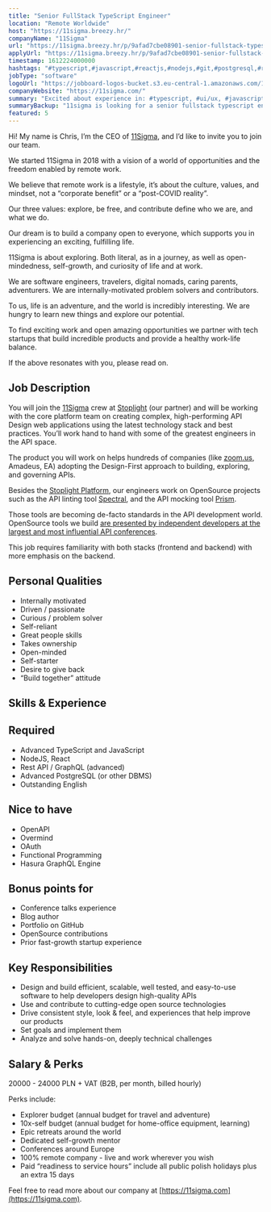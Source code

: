 ```yaml
---
title: "Senior FullStack TypeScript Engineer"
location: "Remote Worldwide"
host: "https://11sigma.breezy.hr/"
companyName: "11Sigma"
url: "https://11sigma.breezy.hr/p/9afad7cbe08901-senior-fullstack-typescript-engineer"
applyUrl: "https://11sigma.breezy.hr/p/9afad7cbe08901-senior-fullstack-typescript-engineer/apply"
timestamp: 1612224000000
hashtags: "#typescript,#javascript,#reactjs,#nodejs,#git,#postgresql,#rest,#ui/ux,#English"
jobType: "software"
logoUrl: "https://jobboard-logos-bucket.s3.eu-central-1.amazonaws.com/11sigma"
companyWebsite: "https://11sigma.com/"
summary: "Excited about experience in: #typescript, #ui/ux, #javascript? Check out this job post!"
summaryBackup: "11sigma is looking for a senior fullstack typescript engineer that has experience in: #typescript, #ui/ux, #javascript."
featured: 5
---
```


Hi! My name is Chris, I’m the CEO of [11Sigma](https://11sigma.com/), and I’d like to invite you to join our team.

We started 11Sigma in 2018 with a vision of a world of opportunities and the freedom enabled by remote work.

We believe that remote work is a lifestyle, it’s about the culture, values, and mindset, not a “corporate benefit” or a “post-COVID reality”.

Our three values: explore, be free, and contribute define who we are, and what we do.

Our dream is to build a company open to everyone, which supports you in experiencing an exciting, fulfilling life.

11Sigma is about exploring. Both literal, as in a journey, as well as open-mindedness, self-growth, and curiosity of life and at work.

We are software engineers, travelers, digital nomads, caring parents, adventurers. We are internally-motivated problem solvers and contributors.

To us, life is an adventure, and the world is incredibly interesting. We are hungry to learn new things and explore our potential.

To find exciting work and open amazing opportunities we partner with tech startups that build incredible products and provide a healthy work-life balance.

If the above resonates with you, please read on.

## Job Description

You will join the [11Sigma](https://11sigma.com/) crew at [Stoplight](https://stoplight.io/) (our partner) and will be working with the core platform team on creating complex, high-performing API Design web applications using the latest technology stack and best practices. You’ll work hand to hand with some of the greatest engineers in the API space.

The product you will work on helps hundreds of companies (like [zoom.us](http://zoom.us), Amadeus, EA) adopting the Design-First approach to building, exploring, and governing APIs.

Besides the [Stoplight Platform](https://stoplight.io/welcome), our engineers work on OpenSource projects such as the API linting tool [Spectral](https://github.com/stoplightio/spectral), and the API mocking tool [Prism](http://github.com/stoplightio/prism).

Those tools are becoming de-facto standards in the API development world. OpenSource tools we build [are presented by independent developers at the largest and most influential API conferences](https://twitter.com/APIdaysGlobal/status/1286028749696389122?s=20).

This job requires familiarity with both stacks (frontend and backend) with more emphasis on the backend.

## Personal Qualities

*   Internally motivated
*   Driven / passionate
*   Curious / problem solver
*   Self-reliant
*   Great people skills
*   Takes ownership
*   Open-minded
*   Self-starter
*   Desire to give back
*   “Build together” attitude

## Skills & Experience

## Required

*   Advanced TypeScript and JavaScript
*   NodeJS, React
*   Rest API / GraphQL (advanced)
*   Advanced PostgreSQL (or other DBMS)
*   Outstanding English

## Nice to have

*   OpenAPI
*   Overmind
*   OAuth
*   Functional Programming
*   Hasura GraphQL Engine

## Bonus points for

*   Conference talks experience
*   Blog author
*   Portfolio on GitHub
*   OpenSource contributions
*   Prior fast-growth startup experience

## Key Responsibilities

*   Design and build efficient, scalable, well tested, and easy-to-use software to help developers design high-quality APIs
*   Use and contribute to cutting-edge open source technologies
*   Drive consistent style, look & feel, and experiences that help improve our products
*   Set goals and implement them
*   Analyze and solve hands-on, deeply technical challenges

## Salary & Perks

20000 - 24000 PLN + VAT (B2B, per month, billed hourly)

Perks include:

*   Explorer budget (annual budget for travel and adventure)
*   10x-self budget (annual budget for home-office equipment, learning)
*   Epic retreats around the world
*   Dedicated self-growth mentor
*   Conferences around Europe
*   100% remote company - live and work wherever you wish
*   Paid “readiness to service hours” include all public polish holidays plus an extra 15 days

Feel free to read more about our company at [https://11sigma.com](https://11sigma.com).
